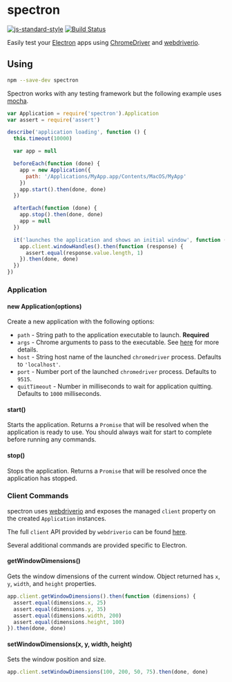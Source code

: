 # spectron

[![js-standard-style](https://img.shields.io/badge/code%20style-standard-brightgreen.svg?style=flat)](http://standardjs.com/)
[![Build Status](https://travis-ci.org/kevinsawicki/spectron.svg?branch=master)](https://travis-ci.org/kevinsawicki/spectron)

Easily test your [Electron](http://electron.atom.io) apps using [ChromeDriver](https://code.google.com/p/selenium/wiki/ChromeDriver)
and [webdriverio](http://webdriver.io).

## Using

```sh
npm --save-dev spectron
```

Spectron works with any testing framework but the following example uses
[mocha](https://mochajs.org).

```js
var Application = require('spectron').Application
var assert = require('assert')

describe('application loading', function () {
  this.timeout(10000)

  var app = null

  beforeEach(function (done) {
    app = new Application({
      path: '/Applications/MyApp.app/Contents/MacOS/MyApp'
    })
    app.start().then(done, done)
  })

  afterEach(function (done) {
    app.stop().then(done, done)
    app = null
  })

  it('launches the application and shows an initial window', function (done) {
    app.client.windowHandles().then(function (response) {
      assert.equal(response.value.length, 1)
    }).then(done, done)
  })
})
```

### Application

#### new Application(options)

Create a new application with the following options:

* `path` - String path to the application executable to launch. **Required**
* `args` - Chrome arguments to pass to the executable.
  See [here](https://sites.google.com/a/chromium.org/chromedriver/capabilities) for more details.
* `host` - String host name of the launched `chromedriver` process.
  Defaults to `'localhost'`.
* `port` - Number port of the launched `chromedriver` process.
  Defaults to `9515`.
* `quitTimeout` - Number in milliseconds to wait for application quitting.
  Defaults to `1000` milliseconds.

#### start()

Starts the application. Returns a `Promise` that will be resolved when the
application is ready to use. You should always wait for start to complete
before running any commands.

#### stop()

Stops the application. Returns a `Promise` that will be resolved once the
application has stopped.

### Client Commands

spectron uses [webdriverio](http://webdriver.io) and exposes the managed
`client` property on the created `Application` instances.

The full `client` API provided by `webdriverio` can be found [here](http://webdriver.io/api.html).

Several additional commands are provided specific to Electron.

#### getWindowDimensions()

Gets the window dimensions of the current window. Object returned has
`x`, `y`, `width`, and `height` properties.

```js
app.client.getWindowDimensions().then(function (dimensions) {
  assert.equal(dimensions.x, 25)
  assert.equal(dimensions.y, 35)
  assert.equal(dimensions.width, 200)
  assert.equal(dimensions.height, 100)
}).then(done, done)
```

#### setWindowDimensions(x, y, width, height)

Sets the window position and size.

```js
app.client.setWindowDimensions(100, 200, 50, 75).then(done, done)
```
